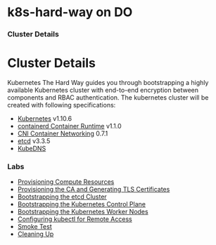 # k8s-hard-way on DO

### Cluster Details

# Cluster Details

Kubernetes The Hard Way guides you through bootstrapping a highly available Kubernetes cluster with end-to-end encryption between components and RBAC authentication. The kubernetes cluster will be created with following specifications:

* [Kubernetes](https://github.com/kubernetes/kubernetes) v1.10.6
* [containerd Container Runtime](https://github.com/containerd/containerd) v1.1.0
* [CNI Container Networking](https://github.com/containernetworking/cni) 0.7.1
* [etcd](https://github.com/coreos/etcd) v3.3.5
* [KubeDNS](https://github.com/kubernetes/dns) 



### Labs

* [Provisioning Compute Resources](00-Setup/README.md)
* [Provisioning the CA and Generating TLS Certificates](01-Create-Certificates/labs.md)
* [Bootstrapping the etcd Cluster](02-BootStrap-ETCD-Cluster-On-Master-Node/labs.md)
* [Bootstrapping the Kubernetes Control Plane](03-Bootstrap-Control-plane-Master-Node/labs.md)
* [Bootstrapping the Kubernetes Worker Nodes](04-Bootstrap-Worker-Node/labs.md)
* [Configuring kubectl for Remote Access](05-Setting-Kubeconfig-for-remote-access/labs.md)
* [Smoke Test](06-Smoke-test/labs.md)
* [Cleaning Up](00-Setup/cleanup.md)
